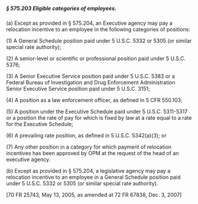 ##### § 575.203 Eligible categories of employees. #####

(a) Except as provided in § 575.204, an Executive agency may pay a relocation incentive to an employee in the following categories of positions:

(1) A General Schedule position paid under 5 U.S.C. 5332 or 5305 (or similar special rate authority);

(2) A senior-level or scientific or professional position paid under 5 U.S.C. 5376;

(3) A Senior Executive Service position paid under 5 U.S.C. 5383 or a Federal Bureau of Investigation and Drug Enforcement Administration Senior Executive Service position paid under 5 U.S.C. 3151;

(4) A position as a law enforcement officer, as defined in 5 CFR 550.103;

(5) A position under the Executive Schedule paid under 5 U.S.C. 5311-5317 or a position the rate of pay for which is fixed by law at a rate equal to a rate for the Executive Schedule;

(6) A prevailing rate position, as defined in 5 U.S.C. 5342(a)(3); or

(7) Any other position in a category for which payment of relocation incentives has been approved by OPM at the request of the head of an executive agency.

(b) Except as provided in § 575.204, a legislative agency may pay a relocation incentive to an employee in a General Schedule position paid under 5 U.S.C. 5332 or 5305 (or similar special rate authority).

[70 FR 25743, May 13, 2005, as amended at 72 FR 67838, Dec. 3, 2007]